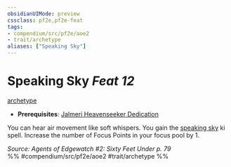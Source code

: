 ```yaml
---
obsidianUIMode: preview
cssclass: pf2e,pf2e-feat
tags:
- compendium/src/pf2e/aoe2
- trait/archetype
aliases: ["Speaking Sky"]
---
```

# Speaking Sky  *Feat 12*  
[archetype](archetype.md "Archetype Feat Trait")  

- **Prerequisites**: [Jalmeri Heavenseeker Dedication](jalmeri-heavenseeker-dedication-aoe2.md)

You can hear air movement like soft whispers. You gain the [speaking sky](Reference/Compendium/Spells/speaking-sky-aoe2.md) ki spell. Increase the number of Focus Points in your focus pool by 1.

*Source: Agents of Edgewatch #2: Sixty Feet Under p. 79*  
%% #compendium/src/pf2e/aoe2 #trait/archetype %%